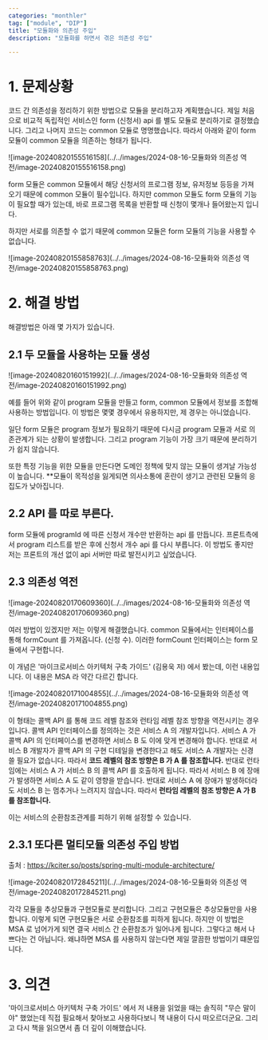 ```yaml
---
categories: "monthler"
tag: ["module", "DIP"]
title: "모듈화와 의존성 주입"
description: "모듈화를 하면서 겪은 의존성 주입"

---
```


# 1. 문제상황

  코드 간 의존성을 정리하기 위한 방법으로 모듈을 분리하고자 계획했습니다. 제일 처음으로 비교적 독립적인 서비스인 form (신청서) api 를 별도 모듈로 분리하기로 결정했습니다. 그리고 나머지 코드는 common 모듈로 명명했습니다. 따라서 아래와 같이 form 모듈이 common 모듈을 의존하는 형태가 됩니다.

![image-20240820155516158](../../images/2024-08-16-모듈화와 의존성 역전/image-20240820155516158.png)

  form 모듈은 common 모듈에서 해당 신청서의 프로그램 정보, 유저정보 등등을 가져오기 때문에 common 모듈이 필수입니다. 하지만 common 모듈도 form 모듈의 기능이 필요할 때가 있는데, 바로 프로그램 목록을 반환할 때 신청이 몇개나 들어왔는지 입니다.

  하지만 서로를 의존할 수 없기 때문에 common 모듈은 form 모듈의 기능을 사용할 수 없습니다.

![image-20240820155858763](../../images/2024-08-16-모듈화와 의존성 역전/image-20240820155858763.png)

# 2. 해결 방법

해결방법은 아래 몇 가지가 있습니다.

## 2.1 두 모듈을 사용하는 모듈 생성

![image-20240820160151992](../../images/2024-08-16-모듈화와 의존성 역전/image-20240820160151992.png)

 예를 들어 위와 같이 program 모듈을 만들고 form, common 모듈에서 정보를 조합해 사용하는 방법입니다. 이 방법은 몇몇 경우에서 유용하지만, 제 경우는 아니었습니다.

 일단 form 모듈은 program 정보가 필요하기 때문에 다시금 program 모듈과 서로 의존관계가 되는 상황이 발생합니다. 그리고 program 기능이 가장 크기 때문에 분리하기가 쉽지 않습니다.

 또한 특정 기능을 위한 모듈을 만든다면 도메인 정책에 맞지 않는 모듈이 생겨날 가능성이 높습니다. **모듈이 목적성을 잃게되면 의사소통에 혼란이 생기고 관련된 모듈의 응집도가 낮아집니다.

## 2.2 API 를 따로 부른다.

form 모듈에 programId 에 따른 신청서 개수만 반환하는 api 를 만듭니다. 프론트측에서 program 리스트를 받은 후에 신청서 개수 api 를 다시 부릅니다. 이 방법도 좋지만 저는 프론트의 개선 없이 api 서버만 따로 발전시키고 싶었습니다.

## 2.3 의존성 역전

![image-20240820170609360](../../images/2024-08-16-모듈화와 의존성 역전/image-20240820170609360.png)

 여러 방법이 있겠지만 저는 이렇게 해결했습니다. common 모듈에서는 인터페이스를 통해 formCount 를 가져옵니다. (신청 수). 이러한 formCount 인터페이스는 form 모듈에서 구현합니다.

 이 개념은 '마이크로서비스 아키텍처 구축 가이드' (김용욱 저) 에서 봤는데, 이런 내용입니다. 이 내용은 MSA 라 약간 다르긴 합니다.

![image-20240820171004855](../../images/2024-08-16-모듈화와 의존성 역전/image-20240820171004855.png)

이 형태는 콜백 API 를 통해 코드 레벨 참조와 런타임 레벨 참조 방향을 역전시키는 경우입니다. 콜백 API 인터페이스를 정의하는 것은 서비스 A 의 개발자입니다. 서비스 A 가 콜백 API 의 인터페이스를 변경하면 서비스 B 도 이에 맞게 변경해야 합니다. 반대로 서비스 B 개발자가 콜백 API 의 구현 디테일을 변경한다고 해도 서비스 A 개발자는 신경 쓸 필요가 없습니다. 따라서 **코드 레벨의 참조 방향은 B 가 A 를 참조합니다.** 반대로 런타임에는 서비스 A 가 서비스 B 의 콜백 API 를 호출하게 됩니다. 따라서 서비스 B 에 장애가 발생하면 서비스 A 도 같이 영향을 받습니다. 반대로 서비스 A 에 장애가 발생하더라도 서비스 B 는 멈추거나 느려지지 않습니다. 따라서 **런타임 레벨의 참조 방향은 A 가 B 를 참조합니다.**

이는 서비스의 순환참조관계를 피하기 위해 설정할 수 있습니다.

## 2.3.1 또다른 멀티모듈 의존성 주입 방법

출처 : https://kciter.so/posts/spring-multi-module-architecture/

![image-20240820172845211](../../images/2024-08-16-모듈화와 의존성 역전/image-20240820172845211.png)

각각 모듈을 추상모듈과 구현모듈로 분리합니다. 그리고 구현모듈은 추상모듈만을 사용합니다. 이렇게 되면 구현모듈은 서로 순환참조를 피하게 됩니다. 하지만 이 방법은 MSA 로 넘어가게 되면 결국 서비스 간 순환참조가 일어나게 됩니다. 그렇다고 해서 나쁘다는 건 아닙니다. 왜냐하면 MSA 를 사용하지 않는다면 제일 깔끔한 방법이기 떄문입니다.

# 3. 의견

'마이크로서비스 아키텍처 구축 가이드' 에서 저 내용을 읽었을 때는 솔직히 "무슨 말이야" 했었는데 직접 필요해서 찾아보고 사용하다보니 책 내용이 다시 떠오르더군요. 그리고 다시 책을 읽으면서 좀 더 깊이 이해했습니다.

